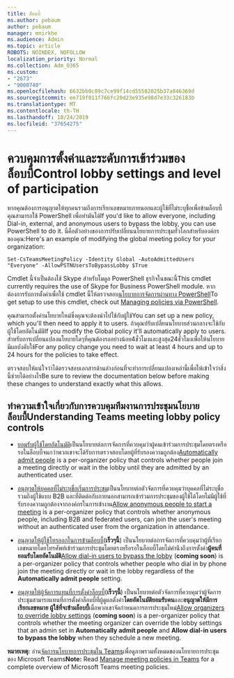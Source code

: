 ```yaml
---
title: ล็อบบี้
ms.author: pebaum
author: pebaum
manager: mnirkhe
ms.audience: Admin
ms.topic: article
ROBOTS: NOINDEX, NOFOLLOW
localization_priority: Normal
ms.collection: Adm_O365
ms.custom:
- "2673"
- "9000740"
ms.openlocfilehash: 6632bb0c09c7ce99f14cd55582025b37a846369d
ms.sourcegitcommit: ee719f011f766fc20d23e935e98d7e33c326183b
ms.translationtype: MT
ms.contentlocale: th-TH
ms.lasthandoff: 10/24/2019
ms.locfileid: "37654275"
---
```

# <a name="control-lobby-settings-and-level-of-participation"></a><span data-ttu-id="132e0-102">ควบคุมการตั้งค่าและระดับการเข้าร่วมของล็อบบี้</span><span class="sxs-lookup"><span data-stu-id="132e0-102">Control lobby settings and level of participation</span></span>

<span data-ttu-id="132e0-103">หากคุณต้องการอนุญาตให้ทุกคนรวมถึงการเรียกเลขหมายภายนอกและผู้ใช้ที่ไม่ระบุชื่อเพื่อข้ามล็อบบี้คุณสามารถใช้ PowerShell เพื่อทำมันได้</span><span class="sxs-lookup"><span data-stu-id="132e0-103">If you'd like to allow everyone, including Dial-in, external, and anonymous users to bypass the lobby, you can use PowerShell to do it.</span></span> <span data-ttu-id="132e0-104">นี่คือตัวอย่างของการปรับเปลี่ยนนโยบายการประชุมทั่วโลกสำหรับองค์กรของคุณ:</span><span class="sxs-lookup"><span data-stu-id="132e0-104">Here's an example of modifying the global meeting policy for your organization:</span></span>

`Set-CsTeamsMeetingPolicy -Identity Global -AutoAdmittedUsers "Everyone" -AllowPSTNUsersToBypassLobby $True`

<span data-ttu-id="132e0-105">Cmdlet นี้จำเป็นต้องใช้ Skype สำหรับโมดูล PowerShell ธุรกิจในขณะนี้</span><span class="sxs-lookup"><span data-stu-id="132e0-105">This cmdlet currently requires the use of Skype for Business PowerShell module.</span></span> <span data-ttu-id="132e0-106">หากต้องการรับการตั้งค่าเพื่อใช้ cmdlet นี้ให้ตรวจสอบ[นโยบายการจัดการผ่านทาง PowerShell](https://docs.microsoft.com/en-us/microsoftteams/teams-powershell-overview#managing-policies-via-powershell)</span><span class="sxs-lookup"><span data-stu-id="132e0-106">To get setup to use this cmdlet, check out [Managing policies via PowerShell](https://docs.microsoft.com/en-us/microsoftteams/teams-powershell-overview#managing-policies-via-powershell).</span></span>

<span data-ttu-id="132e0-107">คุณสามารถตั้งค่านโยบายใหม่ซึ่งคุณจะต้องนำไปใช้กับผู้ใช้</span><span class="sxs-lookup"><span data-stu-id="132e0-107">You can set up a new policy, which you'll then need to apply it to users.</span></span> <span data-ttu-id="132e0-108">ถ้าคุณปรับเปลี่ยนนโยบายส่วนกลางจะใช้กับผู้ใช้โดยอัตโนมัติ</span><span class="sxs-lookup"><span data-stu-id="132e0-108">If you modify the Global policy it'll automatically apply to users.</span></span> <span data-ttu-id="132e0-109">สำหรับการเปลี่ยนแปลงนโยบายใดๆที่คุณต้องรออย่างน้อย4ชั่วโมงและสูงสุด24ชั่วโมงเพื่อให้นโยบายมีผลบังคับใช้</span><span class="sxs-lookup"><span data-stu-id="132e0-109">For any policy change you need to wait at least 4 hours and up to 24 hours for the policies to take effect.</span></span>

<span data-ttu-id="132e0-110">ตรวจสอบให้แน่ใจว่าได้ตรวจสอบเอกสารด้านล่างก่อนที่จะทำการเปลี่ยนแปลงเหล่านี้เพื่อให้เข้าใจว่าสิ่งนี้ช่วยได้อย่างไร</span><span class="sxs-lookup"><span data-stu-id="132e0-110">Be sure to review the documentation below before making these changes to understand exactly what this allows.</span></span>

## <a name="understanding-teams-meeting-lobby-policy-controls"></a><span data-ttu-id="132e0-111">ทำความเข้าใจเกี่ยวกับการควบคุมทีมงานการประชุมนโยบายล็อบบี้</span><span class="sxs-lookup"><span data-stu-id="132e0-111">Understanding Teams meeting lobby policy controls</span></span>

- <span data-ttu-id="132e0-112">[ยอมรับผู้ใช้โดยอัตโนมัติ](https://docs.microsoft.com/microsoftteams/meeting-policies-in-teams#automatically-admit-people)เป็นนโยบายต่อการจัดการที่ควบคุมว่าผู้คนเข้าร่วมการประชุมโดยตรงหรือรอในล็อบบี้จนกว่าพวกเขาจะได้รับการตรวจสอบโดยผู้ที่รับรองความถูกต้อง</span><span class="sxs-lookup"><span data-stu-id="132e0-112">[Automatically admit people](https://docs.microsoft.com/microsoftteams/meeting-policies-in-teams#automatically-admit-people) is a per-organizer policy that controls whether people join a meeting directly or wait in the lobby until they are admitted by an authenticated user.</span></span>

- <span data-ttu-id="132e0-113">[อนุญาตให้บุคคลที่ไม่ระบุชื่อเริ่มการประชุม](https://docs.microsoft.com/microsoftteams/meeting-policies-in-teams#allow-anonymous-people-to-start-a-meeting)เป็นนโยบายต่อตัวจัดการที่ควบคุมว่าบุคคลที่ไม่ระบุชื่อรวมถึงผู้ใช้แบบ B2B และที่ติดต่อกับภายนอกสามารถเข้าร่วมการประชุมของผู้ใช้ได้โดยไม่มีผู้ใช้ที่รับรองความถูกต้องจากองค์กรในการเข้างาน</span><span class="sxs-lookup"><span data-stu-id="132e0-113">[Allow anonymous people to start a meeting](https://docs.microsoft.com/microsoftteams/meeting-policies-in-teams#allow-anonymous-people-to-start-a-meeting) is a per-organizer policy that controls whether anonymous people, including B2B and federated users, can join the user's meeting without an authenticated user from the organization in attendance.</span></span>

- <span data-ttu-id="132e0-114">[อนุญาตให้ผู้ใช้โทรออกในการข้ามล็อบบี้](https://docs.microsoft.com/en-us/microsoftteams/meeting-policies-in-teams#allow-dial-in-users-to-bypass-the-lobby-coming-soon)(**เร็วๆนี้**) เป็นนโยบายต่อการจัดการที่ควบคุมว่าผู้ที่เรียกเลขหมายโดยโทรศัพท์เข้าร่วมการประชุมโดยตรงหรือรอในล็อบบี้โดยไม่คำนึงถึงการตั้งค่า**ผู้คนที่ยอมรับโดยอัตโนมัติ**</span><span class="sxs-lookup"><span data-stu-id="132e0-114">[Allow dial-in users to bypass the lobby](https://docs.microsoft.com/en-us/microsoftteams/meeting-policies-in-teams#allow-dial-in-users-to-bypass-the-lobby-coming-soon) (**coming soon**) is a per-organizer policy that controls whether people who dial in by phone join the meeting directly or wait in the lobby regardless of the **Automatically admit people** setting.</span></span>

- <span data-ttu-id="132e0-115">[อนุญาตให้ผู้จัดการแทนที่การตั้งค่าล็อบบี้](https://docs.microsoft.com/microsoftteams/meeting-policies-in-teams#allow-organizers-to-override-lobby-settings-coming-soon)(**เร็วๆนี้**) เป็นนโยบายต่อตัวจัดการที่ควบคุมว่าผู้จัดการประชุมสามารถแทนที่การตั้งค่าล็อบบี้ที่ผู้ดูแลตั้งค่า**โดยอัตโนมัติยอมรับคน**และ**อนุญาตให้มีการเรียกเลขหมาย ผู้ใช้ที่จะข้ามล็อบบี้**เมื่อพวกเขาจัดกำหนดการการประชุมใหม่</span><span class="sxs-lookup"><span data-stu-id="132e0-115">[Allow organizers to override lobby settings](https://docs.microsoft.com/microsoftteams/meeting-policies-in-teams#allow-organizers-to-override-lobby-settings-coming-soon) (**coming soon**) is a per-organizer policy that controls whether the meeting organizer can override the lobby settings that an admin set in **Automatically admit people** and **Allow dial-in users to bypass the lobby** when they schedule a new meeting.</span></span>

<span data-ttu-id="132e0-116">**หมายเหตุ:** อ่าน[จัดการนโยบายการประชุมใน Teams](https://docs.microsoft.com/en-us/microsoftteams/meeting-policies-in-teams)เพื่อดูภาพรวมทั้งหมดของนโยบายการประชุมของ Microsoft Teams</span><span class="sxs-lookup"><span data-stu-id="132e0-116">**Note:** Read [Manage meeting policies in Teams](https://docs.microsoft.com/en-us/microsoftteams/meeting-policies-in-teams) for a complete overview of Microsoft Teams meeting policies.</span></span>
